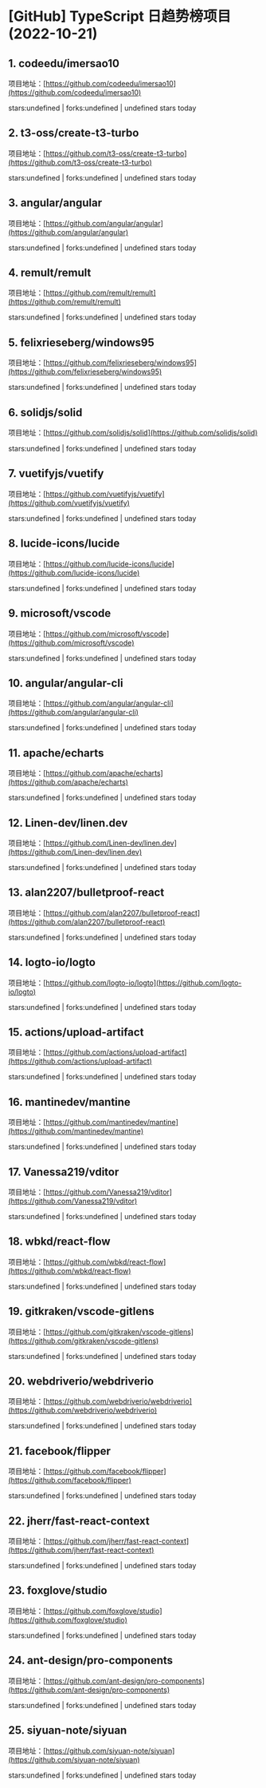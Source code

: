 # [GitHub] TypeScript 日趋势榜项目(2022-10-21)

## 1. codeedu/imersao10 

项目地址：[https://github.com/codeedu/imersao10](https://github.com/codeedu/imersao10)

stars:undefined | forks:undefined | undefined stars today 



## 2. t3-oss/create-t3-turbo 

项目地址：[https://github.com/t3-oss/create-t3-turbo](https://github.com/t3-oss/create-t3-turbo)

stars:undefined | forks:undefined | undefined stars today 



## 3. angular/angular 

项目地址：[https://github.com/angular/angular](https://github.com/angular/angular)

stars:undefined | forks:undefined | undefined stars today 



## 4. remult/remult 

项目地址：[https://github.com/remult/remult](https://github.com/remult/remult)

stars:undefined | forks:undefined | undefined stars today 



## 5. felixrieseberg/windows95 

项目地址：[https://github.com/felixrieseberg/windows95](https://github.com/felixrieseberg/windows95)

stars:undefined | forks:undefined | undefined stars today 



## 6. solidjs/solid 

项目地址：[https://github.com/solidjs/solid](https://github.com/solidjs/solid)

stars:undefined | forks:undefined | undefined stars today 



## 7. vuetifyjs/vuetify 

项目地址：[https://github.com/vuetifyjs/vuetify](https://github.com/vuetifyjs/vuetify)

stars:undefined | forks:undefined | undefined stars today 



## 8. lucide-icons/lucide 

项目地址：[https://github.com/lucide-icons/lucide](https://github.com/lucide-icons/lucide)

stars:undefined | forks:undefined | undefined stars today 



## 9. microsoft/vscode 

项目地址：[https://github.com/microsoft/vscode](https://github.com/microsoft/vscode)

stars:undefined | forks:undefined | undefined stars today 



## 10. angular/angular-cli 

项目地址：[https://github.com/angular/angular-cli](https://github.com/angular/angular-cli)

stars:undefined | forks:undefined | undefined stars today 



## 11. apache/echarts 

项目地址：[https://github.com/apache/echarts](https://github.com/apache/echarts)

stars:undefined | forks:undefined | undefined stars today 



## 12. Linen-dev/linen.dev 

项目地址：[https://github.com/Linen-dev/linen.dev](https://github.com/Linen-dev/linen.dev)

stars:undefined | forks:undefined | undefined stars today 



## 13. alan2207/bulletproof-react 

项目地址：[https://github.com/alan2207/bulletproof-react](https://github.com/alan2207/bulletproof-react)

stars:undefined | forks:undefined | undefined stars today 



## 14. logto-io/logto 

项目地址：[https://github.com/logto-io/logto](https://github.com/logto-io/logto)

stars:undefined | forks:undefined | undefined stars today 



## 15. actions/upload-artifact 

项目地址：[https://github.com/actions/upload-artifact](https://github.com/actions/upload-artifact)

stars:undefined | forks:undefined | undefined stars today 



## 16. mantinedev/mantine 

项目地址：[https://github.com/mantinedev/mantine](https://github.com/mantinedev/mantine)

stars:undefined | forks:undefined | undefined stars today 



## 17. Vanessa219/vditor 

项目地址：[https://github.com/Vanessa219/vditor](https://github.com/Vanessa219/vditor)

stars:undefined | forks:undefined | undefined stars today 



## 18. wbkd/react-flow 

项目地址：[https://github.com/wbkd/react-flow](https://github.com/wbkd/react-flow)

stars:undefined | forks:undefined | undefined stars today 



## 19. gitkraken/vscode-gitlens 

项目地址：[https://github.com/gitkraken/vscode-gitlens](https://github.com/gitkraken/vscode-gitlens)

stars:undefined | forks:undefined | undefined stars today 



## 20. webdriverio/webdriverio 

项目地址：[https://github.com/webdriverio/webdriverio](https://github.com/webdriverio/webdriverio)

stars:undefined | forks:undefined | undefined stars today 



## 21. facebook/flipper 

项目地址：[https://github.com/facebook/flipper](https://github.com/facebook/flipper)

stars:undefined | forks:undefined | undefined stars today 



## 22. jherr/fast-react-context 

项目地址：[https://github.com/jherr/fast-react-context](https://github.com/jherr/fast-react-context)

stars:undefined | forks:undefined | undefined stars today 



## 23. foxglove/studio 

项目地址：[https://github.com/foxglove/studio](https://github.com/foxglove/studio)

stars:undefined | forks:undefined | undefined stars today 



## 24. ant-design/pro-components 

项目地址：[https://github.com/ant-design/pro-components](https://github.com/ant-design/pro-components)

stars:undefined | forks:undefined | undefined stars today 



## 25. siyuan-note/siyuan 

项目地址：[https://github.com/siyuan-note/siyuan](https://github.com/siyuan-note/siyuan)

stars:undefined | forks:undefined | undefined stars today 




